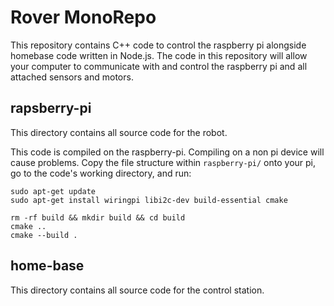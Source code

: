# Rover MonoRepo

This repository contains C++ code to control the raspberry pi alongside homebase code written in Node.js. The code in this repository will allow your computer to communicate with and control the raspberry pi and all attached sensors and motors. 

## rapsberry-pi

This directory contains all source code for the robot. 

This code is compiled on the raspberry-pi. Compiling on a non pi device will cause problems. Copy the file structure within `raspberry-pi/` onto your pi, go to the code's working directory, and run:

```
sudo apt-get update
sudo apt-get install wiringpi libi2c-dev build-essential cmake
```

```
rm -rf build && mkdir build && cd build
cmake ..
cmake --build .
```

## home-base

This directory contains all source code for the control station. 